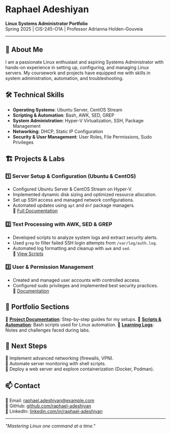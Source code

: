 # Raphael Adeshiyan
**Linux Systems Administrator Portfolio**  
Spring 2025 | CIS-245-O1A | Professor Adrianna Holden-Gouveia  

---

## 📌 About Me  
I am a passionate Linux enthusiast and aspiring Systems Administrator with hands-on experience in setting up, configuring, and managing Linux servers. My coursework and projects have equipped me with skills in system administration, automation, and troubleshooting.

## 🛠️ Technical Skills  
- **Operating Systems**: Ubuntu Server, CentOS Stream  
- **Scripting & Automation**: Bash, AWK, SED, GREP  
- **System Administration**: Hyper-V Virtualization, SSH, Package Management  
- **Networking**: DHCP, Static IP Configuration  
- **Security & User Management**: User Roles, File Permissions, Sudo Privileges  

## 🏗️ Projects & Labs  

### 1️⃣ **Server Setup & Configuration (Ubuntu & CentOS)**  
- Configured Ubuntu Server & CentOS Stream on Hyper-V.  
- Implemented dynamic disk sizing and optimized resource allocation.  
- Set up SSH access and managed network configurations.  
- Automated updates using `apt` and `dnf` package managers.  
🔗 [Full Documentation](projects/server-setup.html)

### 2️⃣ **Text Processing with AWK, SED & GREP**  
- Developed scripts to analyze system logs and extract security alerts.  
- Used `grep` to filter failed SSH login attempts from `/var/log/auth.log`.  
- Automated log formatting and cleanup with `awk` and `sed`.  
🔗 [View Scripts](scripts/log-processing.html)

### 3️⃣ **User & Permission Management**  
- Created and managed user accounts with controlled access.  
- Configured sudo privileges and implemented best security practices.  
🔗 [Documentation](projects/user-management.html)

## 📂 Portfolio Sections  
📁 **[Project Documentation](projects/)**: Step-by-step guides for my setups.
📁 **[Scripts & Automation](scripts/)**: Bash scripts used for Linux automation.
📁 **[Learning Logs](learning-logs/)**: Notes and challenges faced during labs. 

## 🚀 Next Steps  
🔹 Implement advanced networking (firewalls, VPN).  
🔹 Automate server monitoring with shell scripts.  
🔹 Deploy a web server and explore containerization (Docker, Podman).  

## 📫 Contact  
📧 Email: raphael.adeshiyan@example.com  
📂 GitHub: [github.com/raphael-adeshiyan](https://github.com/raphael-adeshiyan)  
🔗 LinkedIn: [linkedin.com/in/raphael-adeshiyan](https://linkedin.com/in/raphael-adeshiyan)  

---

*"Mastering Linux one command at a time."*

